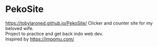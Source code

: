 # PekoSite
https://tobylaroned.github.io/PekoSite/
Clicker and counter site for my beloved wife. <br />
Project to practice and get back indo web dev. <br />
Inspired by https://impomu.com/
